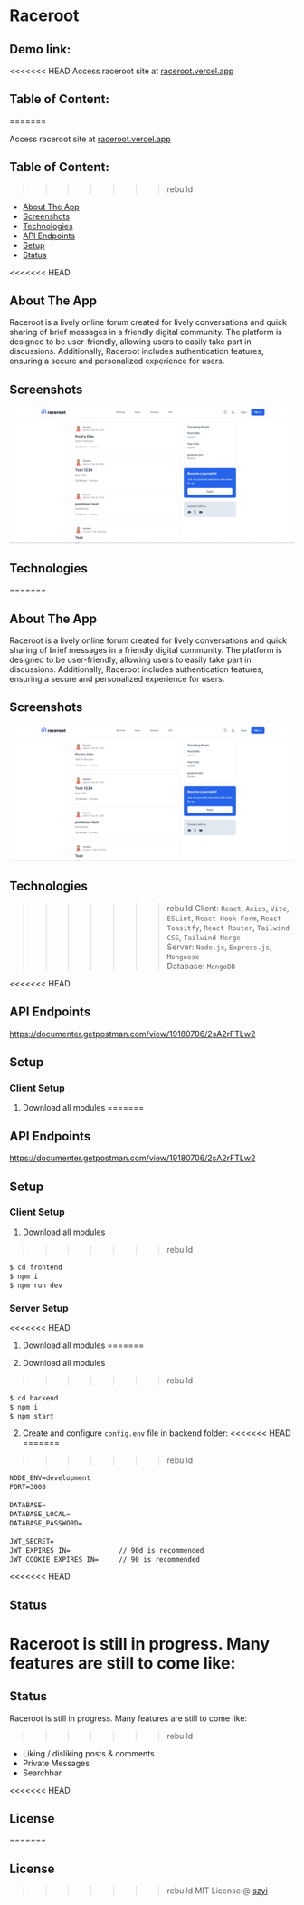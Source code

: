 # Raceroot

## Demo link:
<<<<<<< HEAD
Access raceroot site at [raceroot.vercel.app](https://raceroot.vercel.app/)


## Table of Content:
=======

Access raceroot site at [raceroot.vercel.app](https://raceroot.vercel.app/)

## Table of Content:

>>>>>>> rebuild
- [About The App](#about-the-app)
- [Screenshots](#screenshots)
- [Technologies](#technologies)
- [API Endpoints](#api)
- [Setup](#setup)
- [Status](#status)

<<<<<<< HEAD

## About The App
Raceroot is a lively online forum created for lively conversations and quick sharing of brief messages in a friendly digital community. The platform is designed to be user-friendly, allowing users to easily take part in discussions. Additionally, Raceroot includes authentication features, ensuring a secure and personalized experience for users.


## Screenshots
![Images](/frontend/screenshots/raceroot.png)


## Technologies
=======
## About The App

Raceroot is a lively online forum created for lively conversations and quick sharing of brief messages in a friendly digital community. The platform is designed to be user-friendly, allowing users to easily take part in discussions. Additionally, Raceroot includes authentication features, ensuring a secure and personalized experience for users.

## Screenshots

![Images](/frontend/screenshots/raceroot.png)

## Technologies

>>>>>>> rebuild
Client: `React`, `Axios`, `Vite`, `ESLint`, `React Hook Form`, `React Toasitfy`, `React Router`, `Tailwind CSS`, `Tailwind Merge` <br>
Server: `Node.js`, `Express.js`, `Mongoose` <br>
Database: `MongoDB`

<a name="api"></a>
<<<<<<< HEAD
## API Endpoints
https://documenter.getpostman.com/view/19180706/2sA2rFTLw2


<a name="setup"></a>
## Setup
### Client Setup
1. Download all modules
=======

## API Endpoints

https://documenter.getpostman.com/view/19180706/2sA2rFTLw2

<a name="setup"></a>

## Setup

### Client Setup

1. Download all modules

>>>>>>> rebuild
```
$ cd frontend
$ npm i
$ npm run dev
```

### Server Setup
<<<<<<< HEAD
1. Download all modules
=======

1. Download all modules

>>>>>>> rebuild
```
$ cd backend
$ npm i
$ npm start
```

2. Create and configure `config.env` file in backend folder:
<<<<<<< HEAD
=======

>>>>>>> rebuild
```env
NODE_ENV=development
PORT=3000

DATABASE=
DATABASE_LOCAL=
DATABASE_PASSWORD=

JWT_SECRET=
JWT_EXPIRES_IN=            // 90d is recommended
JWT_COOKIE_EXPIRES_IN=     // 90 is recommended
```

<<<<<<< HEAD

## Status
Raceroot is still in progress. Many features are still to come like:
=======
## Status

Raceroot is still in progress. Many features are still to come like:

>>>>>>> rebuild
- Liking / disliking posts & comments
- Private Messages
- Searchbar

<<<<<<< HEAD

## License
=======
## License

>>>>>>> rebuild
MIT License @ [szyi](https://www.szyi.xyz)
